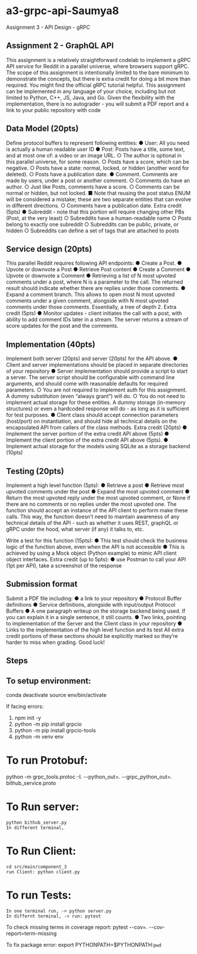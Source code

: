 # a3-grpc-api-Saumya8
Assignment 3 - API Design - gRPC

## Assignment 2 - GraphQL API

This assignment is a relatively straightforward codelab to implement a gRPC API service for Reddit in a parallel universe, where browsers support gRPC. The scope of this assignment is intentionally limited to the bare minimum to demonstrate the concepts, but there is extra credit for doing a bit more than required. You might find the official gRPC tutorial helpful.
This assignment can be implemented in any language of your choice, including but not limited to Python, C++, JS, Java, and Go. Given the flexibility with the implementation, there is no autograder - you will submit a PDF report and a link to your public repository with code


## Data Model (20pts)
Define protocol buffers to represent following entities:
● User: All you need is actually a human readable user ID
● Post: Posts have a title, some text, and at most one of: a video or an image URL.
○ The author is optional in this parallel universe, for some reason.
○ Posts have a score, which can be negative.
○ Posts have a state: normal, locked, or hidden (another word for deleted).
○ Posts have a publication date.
● Comment. Comments are made by users, under a post or another comment.
○ Comments do have an author.
○ Just like Posts, comments have a score.
○ Comments can be normal or hidden, but not locked.
■ Note that reusing the post status ENUM will be considered a mistake; these are two separate entities that can evolve in different directions.
○ Comments have a publication date.
Extra credit (5pts)
● Subreddit - note that this portion will require changing other PBs (Post, at the very least)
○ Subreddits have a human-readable name
○ Posts belong to exactly one subreddit
○ Subreddits can be public, private, or hidden
○ Subreddits can define a set of tags that are attached to posts


## Service design (20pts)
This parallel Reddit requires following API endpoints:
● Create a Post.
● Upvote or downvote a Post
● Retrieve Post content
● Create a Comment
● Upvote or downvote a Comment
● Retrieving a list of N most upvoted comments under a post, where N is a parameter to the call. The
returned result should indicate whether there are replies under those comments.
● Expand a comment branch. This allows to open most N most upvoted comments under a given
comment, alongside with N most upvoted comments under those comments. Essentially, a tree of depth 2.
Extra credit (5pts)
● Monitor updates - client initiates the call with a post, with ability to add comment IDs later in a stream.
The server returns a stream of score updates for the post and the comments.


## Implementation (40pts)
Implement both server (20pts) and server (20pts) for the API above.
● Client and server implementations should be placed in separate directories of your repository
● Server implementation should provide a script to start a server. The server script should be configurable
with command line arguments, and should come with reasonable defaults for required parameters.
○ You are not required to implement auth for this assignment. A dummy substitution (even “always
grant”) will do.
○ You do not need to implement actual storage for these entities. A dummy storage (in-memory
structures) or even a hardcoded response will do - as long as it is sufficient for test purposes.
● Client class should accept connection parameters (host/port) on instantiation, and should hide all
technical details on the encapsulated API from callers of the class methods.
Extra credit (20pts)
● Implement the server portion of the extra credit API above (5pts)
● Implement the client portion of the extra credit API above (5pts).
● Implement actual storage for the models using SQLite as a storage backend (10pts)



## Testing (20pts)
Implement a high level function (5pts):
● Retrieve a post
● Retrieve most upvoted comments under the post
● Expand the most upvoted comment
● Return the most upvoted reply under the most upvoted comment, or None if there are no comments or
no replies under the most upvoted one.
The function should accept an instance of the API client to perform make these calls. This way, the function doesn’t need to maintain awareness of any technical details of the API - such as whether it uses REST, graphQL or gRPC under the hood, what server (if any) it talks to, etc.

Write a test for this function (15pts):
● This test should check the business logic of the function above, even when the API is not accessible ● This is achieved by using a Mock object (Python example) to mimic API client object interfaces.
Extra credit (up to 5pts):
● use Postman to call your API (1pt per API), take a screenshot of the response

## Submission format
Submit a PDF file including:
● a link to your repository
● Protocol Buffer definitions
● Service definitions, alongside with input/output Protocol Buffers
● A one paragraph writeup on the storage backend being used. If you can explain it in a single sentence,
it still counts.
● Two links, pointing to implementation of the Server and the Client class in your repository
● Links to the implementation of the high level function and its test
All extra credit portions of these sections should be explicitly marked so they’re harder to miss when grading. Good luck!




## Steps

## To setup environment:
conda deactivate
source env/bin/activate 

If facing errors:
1. npm init -y  
2. python -m pip install grpcio
3. python -m pip install grpcio-tools
4. python -m venv env   


# To run Protobuf:
python -m grpc_tools.protoc -I. --python_out=. --grpc_python_out=. bithub_service.proto

# To Run server: 
    python bithub_server.py
    In different terminal, 
# To Run Client: 
    cd src/main/component_3
    run Client: python client.py

# To run Tests:
    In one terminal run, -> python server.py
    In differnt terminal, -> run: pytest


To check missing terms in coverage report:
 pytest --cov=. --cov-report=term-missing 



To fix package error:
    export PYTHONPATH=$PYTHONPATH:`pwd`